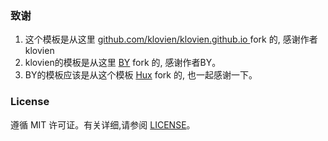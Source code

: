 ### 致谢
1. 这个模板是从这里 [github.com/klovien/klovien.github.io ](https://github.com/klovien/klovien.github.io)  fork 的, 感谢作者klovien
2. klovien的模板是从这里 [BY](https://github.com/qiubaiying/qiubaiying.github.io) fork 的, 感谢作者BY。 
3. BY的模板应该是从这个模板 [Hux](https://github.com/Huxpro/huxpro.github.io) fork 的, 也一起感谢一下。

### License

遵循 MIT 许可证。有关详细,请参阅 [LICENSE](https://github.com/klovien/klovien.github.io/blob/master/LICENSE)。
